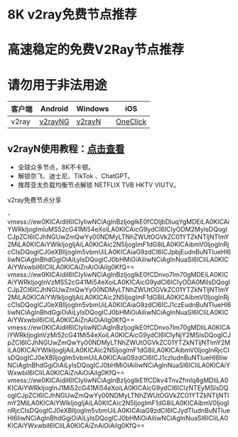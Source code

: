 # 8K v2ray免费节点推荐
# 高速稳定的免费V2Ray节点推荐
# 请勿用于非法用途

|  客户端  | Android  | Windows  | iOS  |
|  ----  | ----   | ----  |----  |
| v2ray  | [v2rayNG](https://www.v2rayfree.eu.org/post/v2rayNg-tutorial/) | [v2rayN](https://www.v2rayfree.eu.org/post/v2rayN-tutorial/) | [OneClick](https://www.v2rayfree.eu.org/post/oneclick/) |
## v2rayN使用教程：[点击查看](https://www.v2rayfree.eu.org/post/v2rayN-tutorial/) 

- 全球众多节点，8K不卡顿。
- 解锁奈飞、迪士尼、TikTok 、ChatGPT。
- 推荐亚太负载均衡节点解锁 NETFLIX TVB HKTV VIUTV。



v2ray免费节点分享


-vmess://ew0KICAidiI6ICIyIiwNCiAgInBzIjogIkE0fCDljbDluqYgMDEiLA0KICAiYWRkIjogImluMS52cG41Mi54eXoiLA0KICAicG9ydCI6ICIyODM2MyIsDQogICJpZCI6ICJhNGUwZmQwYy00NDMyLTNhZWUtOGVkZC01YTZkNTljNTlmY2MiLA0KICAiYWlkIjogIjAiLA0KICAic2N5IjogImF1dG8iLA0KICAibmV0IjogInRjcCIsDQogICJ0eXBlIjogIm5vbmUiLA0KICAiaG9zdCI6ICJpbjEudnBuNTIueHl6IiwNCiAgInBhdGgiOiAiLyIsDQogICJ0bHMiOiAiIiwNCiAgInNuaSI6ICIiLA0KICAiYWxwbiI6ICIiLA0KICAiZnAiOiAiIg0KfQ==
vmess://ew0KICAidiI6ICIyIiwNCiAgInBzIjogIkE0fCDnvo7lm70gMDEiLA0KICAiYWRkIjogInVzMS52cG41Mi54eXoiLA0KICAicG9ydCI6ICIyODA0MiIsDQogICJpZCI6ICJhNGUwZmQwYy00NDMyLTNhZWUtOGVkZC01YTZkNTljNTlmY2MiLA0KICAiYWlkIjogIjAiLA0KICAic2N5IjogImF1dG8iLA0KICAibmV0IjogInRjcCIsDQogICJ0eXBlIjogIm5vbmUiLA0KICAiaG9zdCI6ICJ1czEudnBuNTIueHl6IiwNCiAgInBhdGgiOiAiLyIsDQogICJ0bHMiOiAiIiwNCiAgInNuaSI6ICIiLA0KICAiYWxwbiI6ICIiLA0KICAiZnAiOiAiIg0KfQ==
vmess://ew0KICAidiI6ICIyIiwNCiAgInBzIjogIkE0fCDnvo7lm70gMDIiLA0KICAiYWRkIjogInVzMi52cG41Mi54eXoiLA0KICAicG9ydCI6ICIyNjY2MSIsDQogICJpZCI6ICJhNGUwZmQwYy00NDMyLTNhZWUtOGVkZC01YTZkNTljNTlmY2MiLA0KICAiYWlkIjogIjAiLA0KICAic2N5IjogImF1dG8iLA0KICAibmV0IjogInRjcCIsDQogICJ0eXBlIjogIm5vbmUiLA0KICAiaG9zdCI6ICJ1czIudnBuNTIueHl6IiwNCiAgInBhdGgiOiAiLyIsDQogICJ0bHMiOiAiIiwNCiAgInNuaSI6ICIiLA0KICAiYWxwbiI6ICIiLA0KICAiZnAiOiAiIg0KfQ==
vmess://ew0KICAidiI6ICIyIiwNCiAgInBzIjogIkE1fCDkv4TnvZfmlq8gMDIiLA0KICAiYWRkIjogInJ1Mi52cG41Mi54eXoiLA0KICAicG9ydCI6ICIzNTEyMSIsDQogICJpZCI6ICJhNGUwZmQwYy00NDMyLTNhZWUtOGVkZC01YTZkNTljNTlmY2MiLA0KICAiYWlkIjogIjAiLA0KICAic2N5IjogImF1dG8iLA0KICAibmV0IjogInRjcCIsDQogICJ0eXBlIjogIm5vbmUiLA0KICAiaG9zdCI6ICJydTIudnBuNTIueHl6IiwNCiAgInBhdGgiOiAiLyIsDQogICJ0bHMiOiAiIiwNCiAgInNuaSI6ICIiLA0KICAiYWxwbiI6ICIiLA0KICAiZnAiOiAiIg0KfQ==


